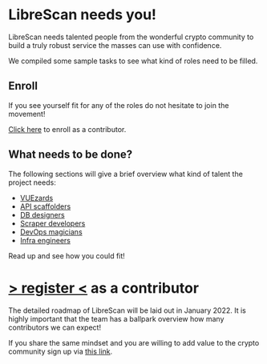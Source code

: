 # LibreScan needs you!

LibreScan needs talented people from the wonderful crypto community to build a truly robust service the masses can use with confidence.

We compiled some sample tasks to see what kind of roles need to be filled.

## Enroll

If you see yourself fit for any of the roles do not hesitate to join the movement!

[Click here](https://forms.gle/92JWCf18ejMaaFSF6) to enroll as a contributor.

## What needs to be done?

The following sections will give a brief overview what kind of talent the project needs:

- [VUEzards](./web.md)
- [API scaffolders](./api.md)
- [DB designers](./db.md)
- [Scraper developers](./scraper.md)
- [DevOps magicians](./devops.md)
- [Infra engineers](./infra.md)

Read up and see how you could fit!

# [> register <](https://forms.gle/92JWCf18ejMaaFSF6) as a contributor

The detailed roadmap of LibreScan will be laid out in January 2022.
It is highly important that the team has a ballpark overview how many contributors we can expect!

If you share the same mindset and you are willing to add value to the crypto community sign up via [this link](https://forms.gle/92JWCf18ejMaaFSF6).
